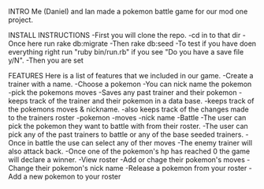 INTRO
  Me (Daniel) and Ian made a pokemon battle game for our mod one project. 


INSTALL INSTRUCTIONS
  -First you will clone the repo.
  -cd in to that dir
  -Once here run rake db:migrate 
  -Then rake db:seed
  -To test if you have doen everything right run "ruby bin/run.rb" if you see "Do you have a save file y/N".
  -Then you are set

  
FEATURES
  Here is a list of features that we included in our game.
    -Create a trainer with a name.
    -Choose a pokemon 
      -You can nick name the pokemon
      -pick the pokemons moves
    -Saves any past trainer and their pokemon
      -keeps track of the trainer and their pokemon in a data base.
      -keeps track of the pokemons moves & nickname.
      -also keeps track of the changes made to the trainers roster
        -pokemon
        -moves
        -nick name
    -Battle
      -The user can pick the pokemon they want to battle with from their roster.
      -The user can pick any of the past trainers to battle or any of the base seeded trainers.
      -Once in battle the use can select any of ther moves 
      -The enemy trainer will also attack back.
      -Once one of the pokemon's hp has reached 0 the game will declare a winner.
    -View roster
      -Add or chage their pokemon's moves
      -Change their pokemon's nick name
      -Release a pokemon from your roster
    -Add a new pokemon to your roster


